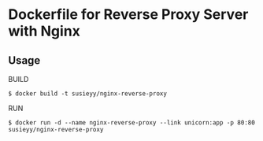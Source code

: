 # Dockerfile for Reverse Proxy Server with Nginx

## Usage

BUILD

```Shell
$ docker build -t susieyy/nginx-reverse-proxy
```

RUN

```Shell
$ docker run -d --name nginx-reverse-proxy --link unicorn:app -p 80:80 susieyy/nginx-reverse-proxy
```
